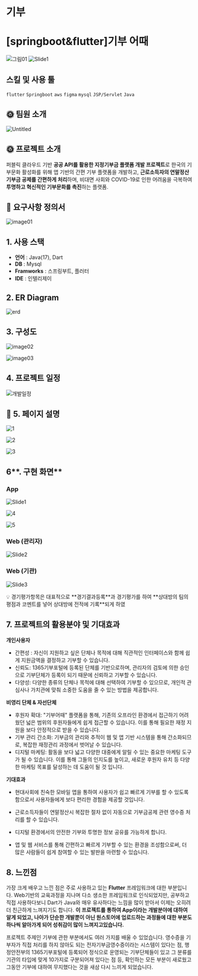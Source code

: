 # 기부
# [springboot&flutter]기부 어때

![그림01](https://github.com/j1hoonK/givoo/assets/90121680/66db6861-fe47-404e-ae4c-d621c05cb237)
![Slide1](https://github.com/j1hoonK/givoo/assets/90121680/9409ff28-8e47-4a94-a622-8f5ab6eb30cb)
## 스킬 및 사용 툴

`flutter` `Springboot`  `aws`  `figma` `mysql` `JSP/Servlet`  `Java`    

## 🌞  팀원 소개

![Untitled](https://github.com/j1hoonK/givoo/assets/90121680/bc64b93c-5cc4-46c3-b297-6aeffe2182ff)
## 🌞 프로젝트 소개

 퍼블릭 클라우드 기반 **공공 API를 활용한 지정기부금 플랫폼 개발 프로젝트**로 한국의 기부문화 활성화를 위해 앱 기반의 간편 기부 플랫폼을 개발하고, **근로소득자의 연말정산 기부금 공제를 간편하게 처리**하며, 비대면 사회와 COVID-19로 인한 어려움을 극복하여 **투명하고 혁신적인 기부문화를 촉진**하는 플랫폼. 

## 🤩 요구사항 정의서

![image01](https://github.com/j1hoonK/givoo/assets/90121680/b2b898a9-442e-44ca-88e3-f452bb2126f4)

## **1. 사용 스택**

- **언어** : Java(17), Dart
- **DB** : Mysql
- **Framworks** : 스프링부트, 플러터
- **IDE** : 인텔리제이

## **2. ER Diagram**

![erd](https://github.com/j1hoonK/givoo/assets/90121680/3efc2ea9-1c34-4521-8dca-7f9c212c2741)

## **3. 구성도**


![image02](https://github.com/j1hoonK/givoo/assets/90121680/10a61402-811f-4616-9448-08ea20d1c97c)

![image03](https://github.com/j1hoonK/givoo/assets/90121680/89c86474-1c4a-4b65-a9f5-cd17680cf9be)

## **4. 프로젝트 일정**

![개발일정](https://github.com/j1hoonK/givoo/assets/90121680/22ca7ce1-0325-48d0-809b-83560898bac8)

## 🤔 5. 페이지 설명

![1](https://github.com/j1hoonK/givoo/assets/90121680/fb4b8479-910e-4509-983a-c31c0a67bf28)

![2](https://github.com/j1hoonK/givoo/assets/90121680/27636e26-9885-48cd-9321-0b5aa6704e33)

![3](https://github.com/j1hoonK/givoo/assets/90121680/b1c72d05-82b4-4c23-a491-54c2b5c19cab)

## 6**. 구현 화면**

### App

![Slide1](https://github.com/j1hoonK/givoo/assets/90121680/5db616a0-b8ed-419c-aa90-c4acd28df929)

![4](https://github.com/j1hoonK/givoo/assets/90121680/4f58664b-edb7-402e-bac1-331ab6ac61d1)

![5](https://github.com/j1hoonK/givoo/assets/90121680/5f3e17d7-8848-4990-bb7e-dcb03baced45)

### Web (관리자)

![Slide2](https://github.com/j1hoonK/givoo/assets/90121680/9fa735f9-4c69-490b-acbd-732cec59ccc8)

### Web (기관)

![Slide3](https://github.com/j1hoonK/givoo/assets/90121680/ac677d08-c197-471a-9cb6-420a48c46a0e)

<aside>
💡 경기평가항목은 대표적으로 **경기결과등록**과 경기평가를 하여 **상대방의 팀의 평점과 코멘트를 넣어 상대방에 전적에 기록**되게 하였

</aside>

## 7. **프로젝트의 활용분야 및 기대효과**

**개인사용자**

- 간편성 : 자신이 지원하고 싶은 단체나 목적에 대해 직관적인 인터페이스와 함께 쉽게 지원금액을 결정하고 기부할 수 있습니다.
- 신뢰도: 1365기부포털에 등록된 단체를 기반으로하며, 관리자의 검토에 의한 승인으로 기부단체가 등록이 되기 때문에 신뢰하고 기부할 수 있습니다.
- 다양성: 다양한 종류의 단체나 목적에 대해 선택하여 기부할 수 있으므로, 개인적 관심사나 가치관에 맞춰 소중한 도움을 줄 수 있는 방법을 제공합니다.

**비영리 단체 & 자선단체**

- 후원자 확대: "기부어때" 플랫폼을 통해, 기존의 오프라인 환경에서 접근하기 어려웠던 넓은 범위의 후원자들에게 쉽게 접근할 수 있습니다. 이를 통해 필요한 재정 지원을 보다 안정적으로 받을 수 있습니다.
- 기부 관리 간소화: 기부금의 관리와 추적이 웹 및 앱 기반 시스템을 통해 간소화되므로, 복잡한 재정관리 과정에서 벗어날 수 있습니다.
- 디지털 마케팅: 활동을 보다 넓고 다양한 대중에게 알릴 수 있는 중요한 마케팅 도구가 될 수 있습니다. 이를 통해 그들의 인지도를 높이고, 새로운 후원자 유치 등 다양한 마케팅 목표를 달성하는 데 도움이 될 것 입니다.

 **기대효과**

- 현대사회에 친숙한 모바일 앱을 통하여 사용자가 쉽고 빠르게 기부를 할 수 있도록 함으로서 사용자들에게 보다 편리한 경험을 제공할 것입니다.
- 근로소득자들이 연말정산시 복잡한 절차 없이 자동으로 기부금공제 관련 영수증 처리를 할 수 있습니다.

- 디지털 환경에서의 안전한 기부와 투명한 정보 공유를 가능하게 합니다.
- 앱 및 웹 서비스를 통해 간편하고 빠르게 기부할 수 있는 환경을 조성함으로써, 더 많은 사람들이 쉽게 참여할 수 있는 발판을 마련할 수 있습니다.

## 8. 느낀점

  가장 크게 배우고 느낀 점은 주로 사용하고 있는 **Flutter** 프레임워크에 대한 부분입니다. Web기반의 교육과정을 지나며 다소 생소한 프레임워크로 인식되었지만, 공부하고 직접 사용하다보니 Dart가 Java와 매우 유사하다는 느낌을 많이 받아서 이제는 오히려 더 친근하게 느껴지기도 합니다. **이 프로젝트를 통하여 App이라는 개발분야에 대하여 알게 되었고, 나아가 단순한 개발뿐이 아닌 원스토어에 업로드하는 과정들에 대한 부분도 하나씩 알아가게 되어 성취감이 많이 느껴지고있습니다.**

 프로젝트 주제인 기부에 관한 부분에서도 여러 가지를 배울 수 있었습니다. 영수증을 기부자가 직접 처리를 하지 않아도 되는 전자기부금영수증이라는 시스템이 있다는 점, 행정안전부의 1365기부포털에 등록되어 정식으로 운영되는 기부단체들이 있고 그 분류를 기관의 타입에 맞게 10가지로 구분되어져 있다는 점 등, 확인하는 모든 부분이 새로웠고 그동안 기부에 대하여 무지했다는 것을 새삼 다시 느끼게 되었습니다.
